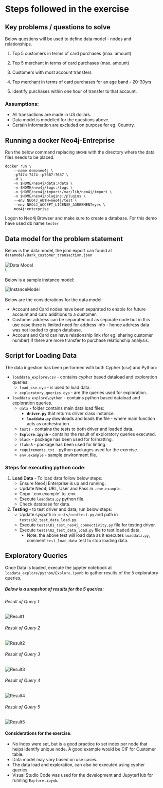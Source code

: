 # Steps followed in the exercise

## Key problems / questions to solve

Below questions will be used to define data model - nodes and relationships.

1. Top 5 customers in terms of card purchases (max. amount)

2. Top 5 merchant in terms of card purchases (max. amount)

3. Customers with most account transfers

4. Top merchant in terms of card purchases for an age band - 20-30yrs

5. Identify purchases within one hour of transfer to that account.


### Assumptions:

- All transactions are made in US dollars.
- Data model is modelled for the questions above.
- Certain information are excluded on purpose for eg. Country.

## Running a docker Neo4j-Entreprise

Run the below command replacing `$HOME` with the directory where the data files needs to be placed.

```
docker run \
    --name demoneo4j \
    -p7474:7474 -p7687:7687 \
    -d \
    -v $HOME/neo4j/data:/data \
    -v $HOME/neo4j/logs:/logs \
    -v $HOME/neo4j/import:/var/lib/neo4j/import \
    -v $HOME/neo4j/plugins:/plugins \
    --env NEO4J_AUTH=neo4j/test \
    --env NEO4J_ACCEPT_LICENSE_AGREEMENT=yes \
    neo4j:enterprise
```

Logon to Neo4j Browser and make sure to create a database.
For this demo have used db name `tester`

## Data model for the problem statement
Below is the data model, the json export can found at 
\
`datamodel/Bank_customer_transaction.json`
\
\
![Data Model](datamodel/Bank_customer_transaction.png)
\
\

Below is a sample instance model:

![InstanceModel](datamodel/Bank_customer_transaction_instance_model.png)
\
\
Below are the considerations for the data model:
- Account and Card nodes have been separated to enable for future account and card additions to a customer.
- Customer address can be separated out as separate node but in this use case there is limited need for address info - hence address data was not loaded to graph database.
- Account and Card can have relationship link (for eg. sharing customer number) if there are more transfer to purchase relationship analysis.

## Script for Loading Data

The data ingestion has been performed with both Cypher (csv) and Python:

- `loaddata_explore\csv` - contains cypher based dataload and exploration queries.
    - `load_csv.cyp` - is used to load data.
    - `exploratory_queries.cyp` - are the queries used for exploration.
- `loaddata_explore\python` - contains python based dataload and exploration queries.
    - `data` - folder contains main data load files: 
        - **`driver.py`** that returns driver class instance.
        - **`loaddata.py`** downloads and loads the file - where main function acts as orchestration.
    - `tests` - contains the tests to both driver and loaded data.
    - **`Explore.ipynb`** - contains the result of exploratory queries executed.
    - `black` - package has been used for formatting.
    - `flake8` - package has been used for linting.
    - `requirements.txt` - python packages used for the exercise.
    - `env.example` - sample environment file.

### Steps for executing python code:

1. **Load Data** - To load data follow below steps:
    - Ensure Neo4j Enterprise is up and running.
    - Update Neo4j URL, User and Pass in `.env.example`.
    - Copy `.env.example' to .env.
    - Execute `loaddata.py` python file.
    - Check database for data.
2.  **Testing** - to test driver and data, run below steps:
    - Update syspath in `tests/conftest.py` and path in `tests\02_test_data_load.py`.
    - Execute `tests\01_test_neo4j_connectivity.py` file for testing driver.
    - Execute `tests\02_test_data_load.py` file to test loaded data.
        - Note: the above test will load data as it executes `loaddata.py`, comment `test_load_data` test to stop loading data.

## Exploratory Queries

Once Data is loaded, execute the jupyter notebook at `loadata_explore/python/Explore.ipynb` to gather results of the 5 exploratory queries.

##### Below is a snapshot of results for the 5 queries:

###### Result of Query 1
![Result1](exploratory_queries_results_images/query_1.JPG)

###### Result of Query 2
![Result2](exploratory_queries_results_images/query_2.JPG)

###### Result of Query 3
![Result3](exploratory_queries_results_images/query_3.JPG)

###### Result of Query 4
![Result4](exploratory_queries_results_images/query_4.JPG)

###### Result of Query 5
![Result5](exploratory_queries_results_images/query_5.JPG)

#### Considerations for the exercise:
- No Index were set, but is a good practice to set index per node that helps identify unique node. A good example would be CIF for Customer table.
- Data model may vary based on use cases.
- The data load and exploration, can also be executed using cypher queries.
- Visual Studio Code was used for the development and JupyterHub for running `Explore.ipynb`. 
